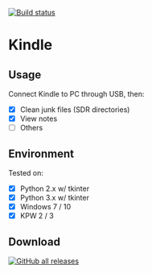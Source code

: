 [![Build status](https://github.com/winsphinx/Kindle/actions/workflows/build.yml/badge.svg)](https://github.com/winsphinx/Kindle/actions/workflows/build.yml)

# Kindle

## Usage
Connect Kindle to PC through USB, then:

- [X] Clean junk files (SDR directories)
- [X] View notes
- [ ] Others

## Environment
Tested on:

- [X] Python 2.x w/ tkinter
- [X] Python 3.x w/ tkinter
- [X] Windows 7 / 10
- [X] KPW 2 / 3

## Download

[![GitHub all releases](https://img.shields.io/github/downloads/winsphinx/Kindle/total)](https://github.com/winsphinx/Kindle/releases/download/latest/Kindle.zip)
